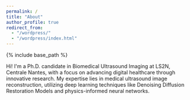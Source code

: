 ```yaml
---
permalink: /
title: "About"
author_profile: true
redirect_from: 
  - "/wordpress/"
  - "/wordpress/index.html"
---
```


{% include base_path %}

Hi! I'm a Ph.D. candidate in Biomedical Ultrasound Imaging at LS2N, Centrale Nantes, with a focus on advancing digital healthcare through innovative research. My expertise lies in medical ultrasound image reconstruction, utilizing deep learning techniques like Denoising Diffusion Restoration Models and physics-informed neural networks.

